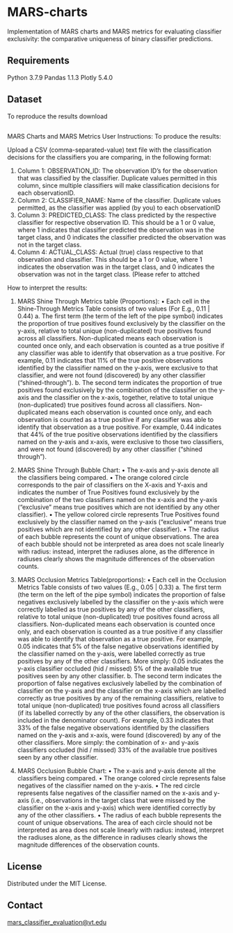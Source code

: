 # MARS-charts
Implementation of MARS charts and MARS metrics for evaluating classifier exclusivity: the comparative uniqueness of binary classifier predictions.

## Requirements
Python 3.7.9 
Pandas 1.1.3 
Plotly 5.4.0

## Dataset
To reproduce the results download 

##
MARS Charts and MARS Metrics User Instructions:
To produce the results:

Upload a CSV (comma-separated-value) text file with the classification decisions for the classifiers you are comparing, in the following format:

1.	Column 1: OBSERVATION_ID: The observation ID’s for the observation that was classified by the classifier.  Duplicate values permitted in this column, since multiple classifiers will make classification decisions for each observationID.
2.	Column 2: CLASSIFIER_NAME: Name of the classifier. Duplicate values permitted, as the classifier was applied (by you) to each observationID
3.	Column 3: PREDICTED_CLASS: The class predicted by the respective classifier for respective observation ID.  This should be a 1 or 0 value, where 1 indicates that classifier predicted the observation was in the target class, and 0 indicates the classifier predicted the observation was not in the target class.
4.	Column 4: ACTUAL_CLASS: Actual (true) class respective to that observation and classifier.  This should be a 1 or 0 value, where 1 indicates the observation was in the target class, and 0 indicates the observation was not in the target class.
 (Please refer to attched 


How to interpret the results:

1.	MARS Shine Through Metrics table (Proportions):
•	Each cell in the Shine-Through Metrics Table consists of two values (For E.g., 0.11 | 0.44)
a.	The first term (the term of the left of the pipe symbol) indicates the proportion of true positives found exclusively by the classifier on the y-axis, relative to total unique (non-duplicated) true positives found across all classifiers.  Non-duplicated means each observation is counted once only, and each observation is counted as a true positive if any classifier was able to identify that observation as a true positive.  For example, 0.11 indicates that 11% of the true positive observations identified by the classifier named on the y-axis, were exclusive to that classifier, and were not found (discovered) by any other classifier (“shined-through”).
b.	The second term indicates the proportion of true positives found exclusively by the combination of the classifier on the y-axis and the classifier on the x-axis, together, relative to total unique (non-duplicated) true positives found across all classifiers.  Non-duplicated means each observation is counted once only, and each observation is counted as a true positive if any classifier was able to identify that observation as a true positive.  For example, 0.44 indicates that 44% of the true positive observations identified by the classifiers named on the y-axis and x-axis, were exclusive to those two classifiers, and were not found (discovered) by any other classifier (“shined through”).

2.	MARS Shine Through Bubble Chart:
•	The x-axis and y-axis denote all the classifiers being compared.
•	The orange colored circle corresponds to the pair of classifiers on the X-axis and Y-axis and indicates the number of True Positives found exclusively by the combination of the two classifiers named on the x-axis and the y-axis (“exclusive” means true positives which are not identified by any other classifier).
•	The yellow colored circle represents True Positives found exclusively by the classifier named on the y-axis (“exclusive” means true positives which are not identified by any other classifier).
•	The radius of each bubble represents the count of unique observations.  The area of each bubble should not be interpreted as area does not scale linearly with radius: instead, interpret the radiuses alone, as the difference in radiuses clearly shows the magnitude differences of the observation counts.

3.	MARS Occlusion Metrics Table(proportions):
•	Each cell in the Occlusion Metrics Table consists of two values (E.g., 0.05 | 0.33)
a.	The first term (the term on the left of the pipe symbol) indicates the proportion of false negatives exclusively labelled by the classifier on the y-axis which were correctly labelled as true positives by any of the other classifiers, relative to total unique (non-duplicated) true positives found across all classifiers.  Non-duplicated means each observation is counted once only, and each observation is counted as a true positive if any classifier was able to identify that observation as a true positive.  For example, 0.05 indicates that 5% of the false negative observations identified by the classifier named on the y-axis, were labelled correctly as true positives by any of the other classifiers.  More simply: 0.05 indicates the y-axis classifier occluded (hid / missed) 5% of the available true positives seen by any other classifier.
b.	The second term indicates the proportion of false negatives exclusively labelled by the combination of classifier on the y-axis and the classifier on the x-axis which are labelled correctly as true positives by any of the remaining classifiers, relative to total unique (non-duplicated) true positives found across all classifiers (if its labelled correctly by any of the other classifiers, the observation is included in the denominator count).  For example, 0.33 indicates that 33% of the false negative observations identified by the classifiers named on the y-axis and x-axis, were found (discovered) by any of the other classifiers.  More simply: the combination of x- and y-axis classifiers occluded (hid / missed) 33% of the available true positives seen by any other classifier.

4.	MARS Occlusion Bubble Chart:
•	The x-axis and y-axis denote all the classifiers being compared.
•	The orange colored circle represents false negatives of the classifier named on the y-axis.
•	The red circle represents false negatives of the classifier named on the x-axis and y-axis (i.e., observations in the target class that were missed by the classifier on the x-axis and y-axis) which were identified correctly by any of the other classifiers.
•	The radius of each bubble represents the count of unique observations.  The area of each circle should not be interpreted as area does not scale linearly with radius: instead, interpret the radiuses alone, as the difference in radiuses clearly shows the magnitude differences of the observation counts.

## License
Distributed under the MIT License.

## Contact
mars_classifier_evaluation@vt.edu 
